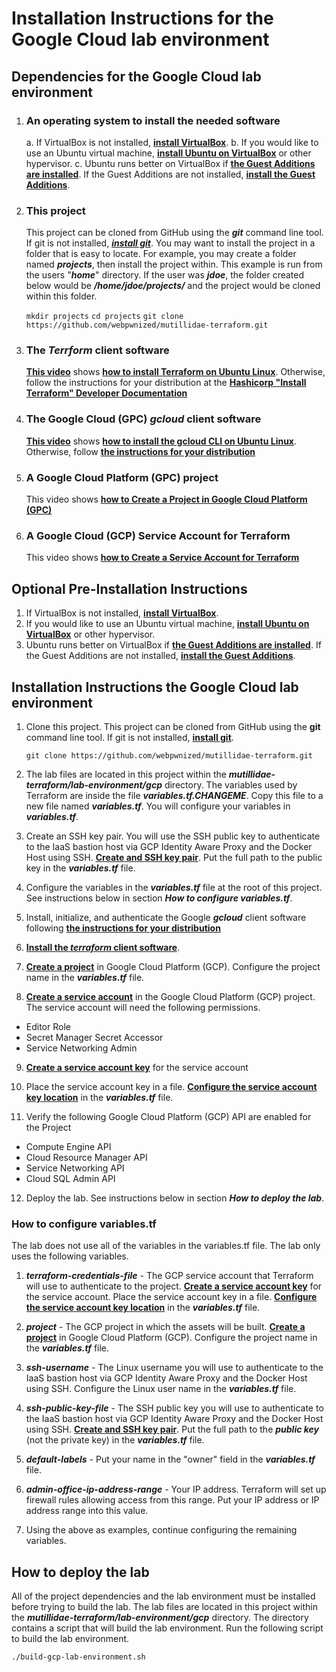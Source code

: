 
# Installation Instructions for the Google Cloud lab environment

## Dependencies for the Google Cloud lab environment

1. ### An operating system to install the needed software

	a. If VirtualBox is not installed, [**install VirtualBox**](https://www.youtube.com/watch?v=61GhP8DsQMw).
	b. If you would like to use an Ubuntu virtual machine, [**install Ubuntu on VirtualBox**](https://www.youtube.com/watch?v=Cazzls2sZVk) or other hypervisor. 
	c. Ubuntu runs better on VirtualBox if [**the Guest Additions are installed**](https://www.youtube.com/watch?v=AuJGvJoMrgQ). If the Guest Additions are not installed, [**install the Guest Additions**](https://www.youtube.com/watch?v=AuJGvJoMrgQ).

2. ### This project
	This project can be cloned from GitHub using the ***git*** command line tool. If git is not installed, [***install git***](https://www.youtube.com/watch?v=TBlmCo6hIwc). You may want to install the project in a folder that is easy to locate. For example, you may create a folder named ***projects***, then install the project within. This example is run from the users "***home***" directory. If the user was ***jdoe***, the folder created below would be ***/home/jdoe/projects/*** and the project would be cloned within this folder.
	
	`mkdir projects`
	`cd projects`
	`git clone https://github.com/webpwnized/mutillidae-terraform.git`

3. ### The *Terrform* client software

	[**This video**](https://www.youtube.com/watch?v=LM3RLgNu7tU) shows [**how to install Terraform on Ubuntu Linux**](https://www.youtube.com/watch?v=LM3RLgNu7tU). Otherwise, follow the instructions for your distribution at the [**Hashicorp "Install Terraform" Developer Documentation**](https://developer.hashicorp.com/terraform/tutorials/aws-get-started/install-cli)

4. ### The Google Cloud (GPC) *gcloud* client software

	[**This video**](https://www.youtube.com/watch?v=04GONi_U6zU) shows [**how to install the gcloud CLI on Ubuntu Linux**](https://www.youtube.com/watch?v=04GONi_U6zU). Otherwise, follow [**the instructions for your distribution**](https://cloud.google.com/sdk/docs/install#linux)

5. ### A Google Cloud Platform (GPC) project

	This video shows [**how to Create a Project in Google Cloud Platform (GPC)**](https://www.youtube.com/watch?v=qUgfKkeJ29Y "How to Create a Project in Google Cloud Platform (GPC)")

6. ### A Google Cloud (GCP) Service Account for Terraform

	This video shows [**how to Create a Service Account for Terraform**](https://www.youtube.com/watch?v=hMcVrKgX30w "How to Create a Service Account for Terraform")

## Optional Pre-Installation Instructions

1. If VirtualBox is not installed, [**install VirtualBox**](https://www.youtube.com/watch?v=61GhP8DsQMw).
2. If you would like to use an Ubuntu virtual machine, [**install Ubuntu on VirtualBox**](https://www.youtube.com/watch?v=Cazzls2sZVk) or other hypervisor. 
3. Ubuntu runs better on VirtualBox if [**the Guest Additions are installed**](https://www.youtube.com/watch?v=AuJGvJoMrgQ). If the Guest Additions are not installed, [**install the Guest Additions**](https://www.youtube.com/watch?v=AuJGvJoMrgQ).

## Installation Instructions the Google Cloud lab environment

1. Clone this project. This project can be cloned from GitHub using the **git** command line tool. If git is not installed, [**install git**](https://www.youtube.com/watch?v=TBlmCo6hIwc).
	
	`git clone https://github.com/webpwnized/mutillidae-terraform.git`

2. The lab files are located in this project within the ***mutillidae-terraform/lab-environment/gcp*** directory. The variables used by Terraform are inside the file ***variables.tf.CHANGEME***. Copy this file to a new file named ***variables.tf***. You will configure your variables in ***variables.tf***.

3. Create an SSH key pair. You will use the SSH public key to authenticate to the IaaS bastion host via GCP Identity Aware Proxy and the Docker Host using SSH. [**Create and SSH key pair**](https://www.youtube.com/watch?v=eUwOlc9HfZs "Linux Basics: How to Create SSH Key"). Put the full path to the public key in the ***variables.tf*** file.

4. Configure the variables in the ***variables.tf*** file at the root of this project. See instructions below in section ***How to configure variables.tf***.

5. Install, initialize, and authenticate the Google ***gcloud*** client software following [**the instructions for your distribution**](https://cloud.google.com/sdk/docs/install#linux "the instructions for your distribution")

6. [**Install the *terraform* client software**](https://developer.hashicorp.com/terraform/tutorials/aws-get-started/install-cli).

7. [**Create a project**](https://www.youtube.com/watch?v=qUgfKkeJ29Y "How to Create a Project in Google Cloud Platform (GPC)") in Google Cloud Platform (GCP). Configure the project name in the ***variables.tf*** file.

8. [**Create a service account**](https://www.youtube.com/watch?v=hMcVrKgX30w "How to Create a Service Account for Terraform") in the Google Cloud Platform (GCP) project. The service account will need the following permissions.

* Editor Role
* Secret Manager Secret Accessor
* Service Networking  Admin

9. [**Create a service account key**](https://www.youtube.com/watch?v=hMcVrKgX30w "How to Create a Service Account for Terraform") for the service account

10. Place the service account key in a file. [**Configure the service account key location**](https://www.youtube.com/watch?v=hMcVrKgX30w "How to Create a Service Account for Terraform") in the ***variables.tf*** file.

11. Verify the following Google Cloud Platform (GCP) API are enabled for the Project

* Compute Engine API
* Cloud Resource Manager API
* Service Networking API
* Cloud SQL Admin API

12. Deploy the lab. See instructions below in section ***How to deploy the lab***.

### How to configure variables.tf

The lab does not use all of the variables in the variables.tf file. The lab only uses the following variables.

1. ***terraform-credentials-file*** - The GCP service account that Terraform will use to authenticate to the project. [**Create a service account key**](https://www.youtube.com/watch?v=hMcVrKgX30w "How to Create a Service Account for Terraform") for the service account. Place the service account key in a file. [**Configure the service account key location**](https://www.youtube.com/watch?v=hMcVrKgX30w "How to Create a Service Account for Terraform") in the ***variables.tf*** file.

2. ***project*** - The GCP project in which the assets will be built. [**Create a project**](https://www.youtube.com/watch?v=qUgfKkeJ29Y "How to Create a Project in Google Cloud Platform (GPC)") in Google Cloud Platform (GCP). Configure the project name in the ***variables.tf*** file.

3. ***ssh-username*** - The Linux username you will use to authenticate to the IaaS bastion host via GCP Identity Aware Proxy and the Docker Host using SSH. Configure the Linux user name in the ***variables.tf*** file.

4. ***ssh-public-key-file*** - The SSH public key you will use to authenticate to the IaaS bastion host via GCP Identity Aware Proxy and the Docker Host using SSH. [**Create and SSH key pair**](https://www.youtube.com/watch?v=eUwOlc9HfZs "Linux Basics: How to Create SSH Key"). Put the full path to the ***public key*** (not the private key) in the ***variables.tf*** file.

5. ***default-labels*** - Put your name in the "owner" field in the ***variables.tf*** file.

6. ***admin-office-ip-address-range*** - Your IP address. Terraform will set up firewall rules allowing access from this range. Put your IP address or IP address range into this value.

7. Using the above as examples, continue configuring the remaining variables.

## How to deploy the lab

All of the project dependencies and the lab environment must be installed before trying to build the lab. The lab files are located in this project within the ***mutillidae-terraform/lab-environment/gcp*** directory. The directory contains a script that will build the lab environment. Run the following script to build the lab environment.

`./build-gcp-lab-environment.sh`

